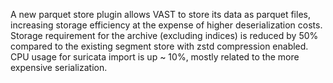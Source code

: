 A new parquet store plugin allows VAST to store its data as parquet files,
increasing storage efficiency at the expense of higher deserialization costs.
Storage requirement for the archive (excluding indices) is reduced by 50%
compared to the existing segment store with zstd compression enabled.
CPU usage for suricata import is up ~ 10%,  mostly related to the more
expensive serialization.
